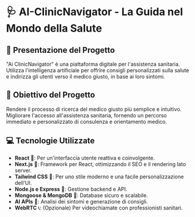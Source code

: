 # 🩺 AI-ClinicNavigator - La Guida nel Mondo della Salute

## 🌟 Presentazione del Progetto
"Ai ClinicNavigator" è una piattaforma digitale per l'assistenza sanitaria. Utilizza l'intelligenza artificiale per offrire consigli personalizzati sulla salute e indirizza gli utenti verso il medico giusto, in base ai loro sintomi.

## 🎯 Obiettivo del Progetto
Rendere il processo di ricerca del medico giusto più semplice e intuitivo. Migliorare l'accesso all'assistenza sanitaria, fornendo un percorso immediato e personalizzato di consulenza e orientamento medico.

## 💻 Tecnologie Utilizzate
- **React** 🔄: Per un'interfaccia utente reattiva e coinvolgente.
- **Next.js** 📡: Framework per React, ottimizzando il SEO e il rendering lato server.
- **Tailwind CSS** 🎨: Per uno stile moderno e una facile personalizzazione dell'UI.
- **Node.js e Express** 🚀: Gestione backend e API.
- **Mongoose & MongoDB** 🌱: Database sicuro e scalabile.
- **AI APIs** 🧠: Analisi dei sintomi e generazione di consigli.
- **WebRTC** 📞: (Opzionale) Per videochiamate con professionisti sanitari.

